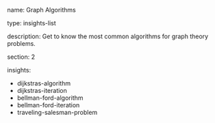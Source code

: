 name: Graph Algorithms

type: insights-list

description: Get to know the most common algorithms for graph theory problems.

section: 2

insights:
  - dijkstras-algorithm
  - dijkstras-iteration
  - bellman-ford-algorithm
  - bellman-ford-iteration
  - traveling-salesman-problem

